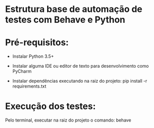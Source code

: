 # Estrutura base de automação de testes com Behave e Python

# Pré-requisitos:
- Instalar Python 3.5+

- Instalar alguma IDE ou editor de texto para desenvolvimento como PyCharm

- Instalar dependências executando na raiz do projeto: pip install -r requirements.txt

# Execução dos testes:
Pelo terminal, executar na raiz do projeto o comando: behave
